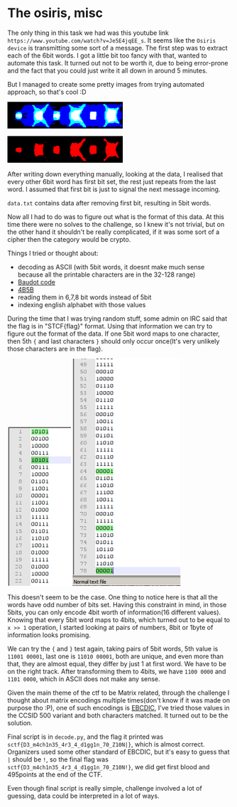 # The osiris, misc
The only thing in this task we had was this youtube link `https://www.youtube.com/watch?v=Je5E4jqEE_s`.
It seems like the `Osiris device` is transmitting some sort of a message.
The first step was to extract each of the 6bit words. I got a little bit too fancy with that, wanted to automate this task. It turned out not to be worth it, due to being error-prone and the fact that you could just write it all down in around 5 minutes. 

But I managed to create some pretty images from trying automated approach, so that's cool :D

![](lights2.png)

![](lights1.png)

After writing down everything manually, looking at the data, I realised that every other 6bit word has first bit set, the rest just repeats from the last word. I assumed that first bit is just to signal the next message incoming.

`data.txt` contains data after removing first bit, resulting in 5bit words.

Now all I had to do was to figure out what is the format of this data. At this time there were no solves to the challenge, so I knew it's not trivial, but on the other hand it shouldn't be really complicated, if it was some sort of a cipher then the category would be crypto.

Things I tried or thought about:
- decoding as ASCII (with 5bit words, it doesnt make much sense because all the printable characters are in the 32-128 range)
- [Baudot code](https://en.wikipedia.org/wiki/Baudot_code)
- [4B5B](https://en.wikipedia.org/wiki/4B5B)
- reading them in 6,7,8 bit words instead of 5bit
- indexing english alphabet with those values

During the time that I was trying random stuff, some admin on IRC said that the flag is in "STCF{flag}" format. Using that information we can try to figure out the format of the data. If one 5bit word maps to one character, then 5th `{` and last characters `}` should only occur once(It's very unlikely those characters are in the flag).

![](first_chars.png)
![](last_chars.png)

This doesn't seem to be the case. One thing to notice here is that all the words have odd number of bits set. Having this constraint in mind, in those 5bits, you can only encode 4bit worth of information(16 different values).
Knowing that every 5bit word maps to 4bits, which turned out to be equal to `x >> 1` operation, I started looking at pairs of numbers, 8bit or 1byte of information looks promising.

We can try the `{` and `}` test again, taking pairs of 5bit words, 5th value is `11001 00001`, last one is `11010 00001`, both are unique, and even more than that, they are almost equal, they differ by just 1 at first word. We have to be on the right track. After transforming them to 4bits, we have `1100 0000` and `1101 0000`, which in ASCII does not make any sense.

Given the main theme of the ctf to be Matrix related, through the challenge I thought about matrix encodings multiple times(don't know if it was made on purpose tho :P), one of such encodings is [EBCDIC](https://en.wikipedia.org/wiki/EBCDIC), I've tried those values in the CCSID 500 variant and both characters matched. It turned out to be the solution.

Final script is in `decode.py`, and the flag it printed was `sctf{D3_m4ch1n35_4r3_4_d1gg1n_70_Z10N|}`, which is almost correct. Organizers used some other standard of EBCDIC, but it's easy to guess that `|` should be `!`, so the final flag was `sctf{D3_m4ch1n35_4r3_4_d1gg1n_70_Z10N!}`, we did get first blood and 495points at the end of the CTF.

Even though final script is really simple, challenge involved a lot of guessing, data could be interpreted in a lot of ways.
